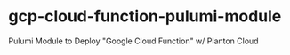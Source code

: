 # gcp-cloud-function-pulumi-module

Pulumi Module to Deploy "Google Cloud Function" w/ Planton Cloud
